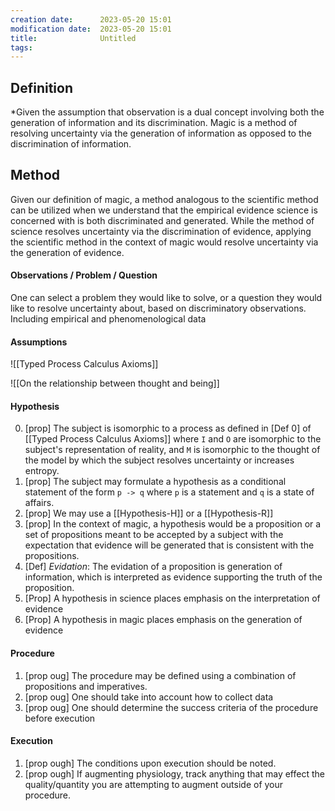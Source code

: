 ```yaml
---
creation date:		2023-05-20 15:01
modification date:	2023-05-20 15:01
title: 				Untitled
tags:
---
```

## Definition
*Given the assumption that observation is a dual concept involving both the generation of information and its discrimination. Magic is a method of resolving uncertainty via the generation of information as opposed to the discrimination of information.

## Method
Given our definition of magic, a method analogous to the scientific method can be utilized when we understand that the empirical evidence science is concerned with is both discriminated and generated. While the method of science resolves uncertainty via the discrimination of evidence, applying the scientific method in the context of magic would resolve uncertainty via the generation of evidence.

#### Observations / Problem / Question
One can select a problem they would like to solve, or a question they would like to resolve uncertainty about, based on discriminatory observations. Including empirical and phenomenological data

#### Assumptions
![[Typed Process Calculus Axioms]]

![[On the relationship between thought and being]]

#### Hypothesis
0. [prop] The subject is isomorphic to a process as defined in [Def 0] of [[Typed Process Calculus Axioms]] where `I` and `O` are isomorphic to the subject's representation of reality, and `M` is isomorphic to the thought of the model by which the subject resolves uncertainty or increases entropy.
1. [prop] The subject may formulate a hypothesis as a conditional statement of the form `p -> q`  where `p` is a statement and `q` is a state of affairs.
3. [prop] We may use a [[Hypothesis-H]] or a [[Hypothesis-R]]
4. [prop] In the context of magic, a hypothesis would be a proposition or a set of propositions meant to be accepted by a subject with the expectation that evidence will be generated that is consistent with the propositions.
5. [Def] *Evidation*: The evidation of a proposition is generation of information, which is interpreted as evidence supporting the truth of the proposition.
6. [Prop] A hypothesis in science places emphasis on the interpretation of evidence
7. [Prop] A hypothesis in magic places emphasis on the generation of evidence

#### Procedure
1. [prop oug] The procedure may be defined using a combination of propositions and imperatives.
2. [prop oug] One should take into account how to collect data 
3. [prop oug] One should determine the success criteria of the procedure before execution

#### Execution 
1. [prop ough] The conditions upon execution should be noted. 
2. [prop ough] If augmenting physiology, track anything that may effect the quality/quantity you are attempting to augment outside of your procedure.